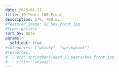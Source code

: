 ```yaml
---
date: 2025-01-17
title: 10 Years 100 Proof
description: 57%, 700 mL.
#featured_image: 02_box_front.jpg
#type: gallery
sort_by: Date
params:
  sold_out: true
#categories: ["whisky", "springbank"]
#resources:
#  - src: springbank/aged_32_years/box_front.jpg
#    title: "anyway"
---
```

